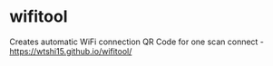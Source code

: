 # wifitool
Creates automatic WiFi connection QR Code for one scan connect - https://wtshi15.github.io/wifitool/
